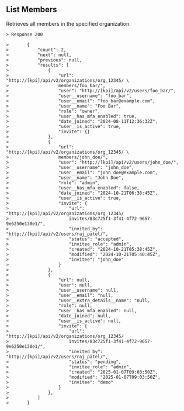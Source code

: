 ## List Members

Retrieves all members in the specified organization.

    > Response 200

    >       {
    >           "count": 2,
    >           "next": null,
    >           "previous": null,
    >           "results": [
    >               {
    >                   "url": "http://[kpi]/api/v2/organizations/org_12345/ \
    >                   members/foo_bar/",
    >                   "user": "http://[kpi]/api/v2/users/foo_bar/",
    >                   "user__username": "foo_bar",
    >                   "user__email": "foo_bar@example.com",
    >                   "user__name": "Foo Bar",
    >                   "role": "owner",
    >                   "user__has_mfa_enabled": true,
    >                   "date_joined": "2024-08-11T12:36:32Z",
    >                   "user__is_active": true,
    >                   "invite": {}
    >               },
    >               {
    >                   "url": "http://[kpi]/api/v2/organizations/org_12345/ \
    >                   members/john_doe/",
    >                   "user": "http://[kpi]/api/v2/users/john_doe/",
    >                   "user__username": "john_doe",
    >                   "user__email": "john_doe@example.com",
    >                   "user__name": "John Doe",
    >                   "role": "admin",
    >                   "user__has_mfa_enabled": false,
    >                   "date_joined": "2024-10-21T06:38:45Z",
    >                   "user__is_active": true,
    >                   "invite": {
    >                       "url": "http://[kpi]/api/v2/organizations/org_12345/
    >                       invites/83c725f1-3f41-4f72-9657-9e6250e130e1/",
    >                       "invited_by": "http://[kpi]/api/v2/users/raj_patel/",
    >                       "status": "accepted",
    >                       "invitee_role": "admin",
    >                       "created": "2024-10-21T05:38:45Z",
    >                       "modified": "2024-10-21T05:40:45Z",
    >                       "invitee": "john_doe"
    >                   }
    >               },
    >               {
    >                   "url": null,
    >                   "user": null,
    >                   "user__username": null,
    >                   "user__email": "null,
    >                   "user__extra_details__name": "null,
    >                   "role": null,
    >                   "user__has_mfa_enabled": null,
    >                   "date_joined": null,
    >                   "user__is_active": null,
    >                   "invite": {
    >                       "url": "http://[kpi]/api/v2/organizations/org_12345/
    >                       invites/83c725f1-3f41-4f72-9657-9e6250e130e1/",
    >                       "invited_by": "http://[kpi]/api/v2/users/raj_patel/",
    >                       "status": "pending",
    >                       "invitee_role": "admin",
    >                       "created": "2025-01-07T09:03:50Z",
    >                       "modified": "2025-01-07T09:03:50Z",
    >                       "invitee": "demo"
    >                   }
    >               },
    >           ]
    >       }

